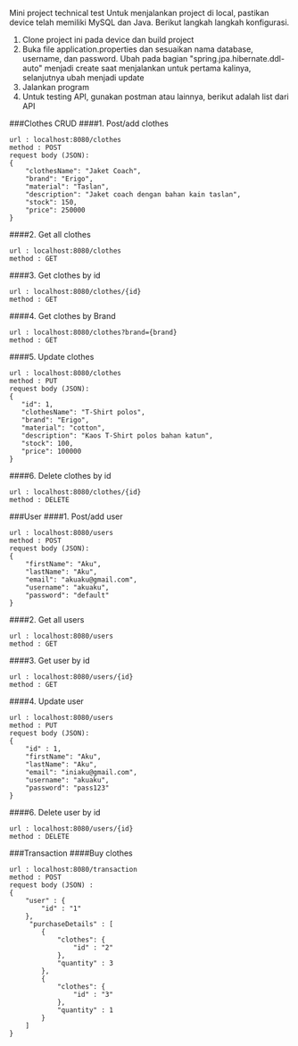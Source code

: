 Mini project technical test
Untuk menjalankan project di local, pastikan device telah memiliki MySQL dan Java.
Berikut langkah langkah konfigurasi.

1. Clone project ini pada device dan build project
2. Buka file application.properties dan sesuaikan nama database, username, dan password. Ubah pada bagian "spring.jpa.hibernate.ddl-auto" menjadi create saat menjalankan untuk pertama kalinya, selanjutnya ubah menjadi update
3. Jalankan program
4. Untuk testing API, gunakan postman atau lainnya, berikut adalah list dari API

###Clothes CRUD
####1. Post/add clothes
```
url : localhost:8080/clothes
method : POST
request body (JSON):
{
    "clothesName": "Jaket Coach",
    "brand": "Erigo",
    "material": "Taslan",
    "description": "Jaket coach dengan bahan kain taslan",
    "stock": 150,
    "price": 250000
}
```
####2. Get all clothes
```
url : localhost:8080/clothes
method : GET
```
####3. Get clothes by id
```
url : localhost:8080/clothes/{id}
method : GET
```
####4. Get clothes by Brand
```
url : localhost:8080/clothes?brand={brand}
method : GET
```
####5. Update clothes
```
url : localhost:8080/clothes
method : PUT
request body (JSON):
{
   "id": 1,
   "clothesName": "T-Shirt polos",
   "brand": "Erigo",
   "material": "cotton",
   "description": "Kaos T-Shirt polos bahan katun",
   "stock": 100,
   "price": 100000
}
```
####6. Delete clothes by id
```
url : localhost:8080/clothes/{id}
method : DELETE
```

###User
####1. Post/add user
```
url : localhost:8080/users
method : POST
request body (JSON):
{
    "firstName": "Aku",
    "lastName": "Aku",
    "email": "akuaku@gmail.com",
    "username": "akuaku",
    "password": "default"
}
```
####2. Get all users
```
url : localhost:8080/users
method : GET
```
####3. Get user by id
```
url : localhost:8080/users/{id}
method : GET
```
####4. Update user
```
url : localhost:8080/users
method : PUT
request body (JSON):
{
    "id" : 1,
    "firstName": "Aku",
    "lastName": "Aku",
    "email": "iniaku@gmail.com",
    "username": "akuaku",
    "password": "pass123"
}
```
####6. Delete user by id
```
url : localhost:8080/users/{id}
method : DELETE
```

###Transaction
####Buy clothes
```
url : localhost:8080/transaction
method : POST
request body (JSON) :
{
    "user" : {
        "id" : "1"
    },
     "purchaseDetails" : [
        {
            "clothes": {
                "id" : "2"
            },
            "quantity" : 3
        },
        {
            "clothes": {
                "id" : "3"
            },
            "quantity" : 1
        }
    ]
}
```